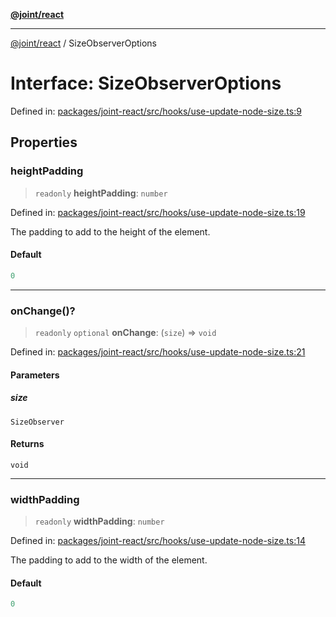 [**@joint/react**](../README.md)

***

[@joint/react](../README.md) / SizeObserverOptions

# Interface: SizeObserverOptions

Defined in: [packages/joint-react/src/hooks/use-update-node-size.ts:9](https://github.com/samuelgja/joint/blob/main/packages/joint-react/src/hooks/use-update-node-size.ts#L9)

## Properties

### heightPadding

> `readonly` **heightPadding**: `number`

Defined in: [packages/joint-react/src/hooks/use-update-node-size.ts:19](https://github.com/samuelgja/joint/blob/main/packages/joint-react/src/hooks/use-update-node-size.ts#L19)

The padding to add to the height of the element.

#### Default

```ts
0
```

***

### onChange()?

> `readonly` `optional` **onChange**: (`size`) => `void`

Defined in: [packages/joint-react/src/hooks/use-update-node-size.ts:21](https://github.com/samuelgja/joint/blob/main/packages/joint-react/src/hooks/use-update-node-size.ts#L21)

#### Parameters

##### size

`SizeObserver`

#### Returns

`void`

***

### widthPadding

> `readonly` **widthPadding**: `number`

Defined in: [packages/joint-react/src/hooks/use-update-node-size.ts:14](https://github.com/samuelgja/joint/blob/main/packages/joint-react/src/hooks/use-update-node-size.ts#L14)

The padding to add to the width of the element.

#### Default

```ts
0
```
